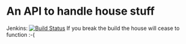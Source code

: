 # An API to handle house stuff
Jenkins: [![Build Status](http://86.16.72.246:82/buildStatus/icon?job=HouseAPI)](http://192.168.0.69:6969/job/HouseAPI/)
If you break the build the house will cease to function :-(


